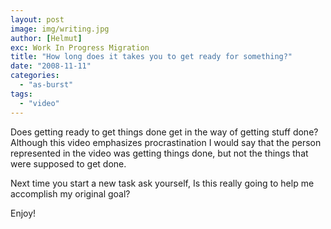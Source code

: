 ```yaml
---
layout: post
image: img/writing.jpg
author: [Helmut]
exc: Work In Progress Migration
title: "How long does it takes you to get ready for something?"
date: "2008-11-11"
categories: 
  - "as-burst"
tags: 
  - "video"
---
```


Does getting ready to get things done get in the way of getting stuff done? Although this video emphasizes procrastination I would say that the person represented in the video was getting things done, but not the things that were supposed to get done.

Next time you start a new task ask yourself, Is this really going to help me accomplish my original goal?

Enjoy!
